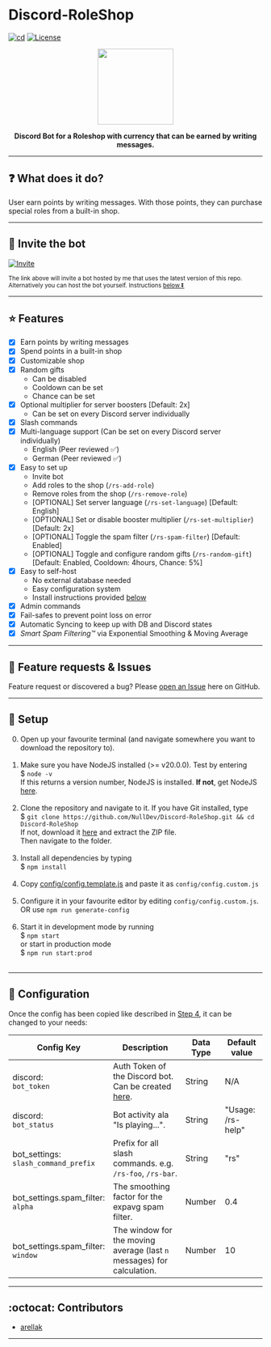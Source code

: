 # Discord-RoleShop
[![cd](https://github.com/NullDev/Discord-RoleShop/actions/workflows/cd.yml/badge.svg)](https://github.com/NullDev/Discord-RoleShop/actions/workflows/cd.yml) [![License](https://img.shields.io/github/license/NullDev/Discord-RoleShop?label=License&logo=Creative%20Commons)](https://github.com/NullDev/Discord-RoleShop/blob/master/LICENSE)

<p align="center"><img height="150" width="auto" src="https://cdn.discordapp.com/avatars/1102551839674740737/3354a0eebe93a021d96e53c271b0316e.webp?size=128" /></p>
<p align="center"><b>Discord Bot for a Roleshop with currency that can be earned by writing messages.</b></p>
<hr>

## :question: What does it do?

User earn points by writing messages. With those points, they can purchase special roles from a built-in shop.

<hr>

## :satellite: Invite the bot

[![Invite](https://img.shields.io/badge/Invite-37a779?style=for-the-badge)](https://discordapp.com/oauth2/authorize?client_id=1102551839674740737&scope=bot&permissions=1099780064256)

<sub>The link above will invite a bot hosted by me that uses the latest version of this repo. <br>
Alternatively you can host the bot yourself. Instructions [below ⏬](#wrench-setup) </sub>

<hr>

## :star: Features

- [x] Earn points by writing messages
- [x] Spend points in a built-in shop
- [x] Customizable shop
- [x] Random gifts
    - Can be disabled
    - Cooldown can be set
    - Chance can be set
- [x] Optional multiplier for server boosters [Default: 2x]
    - Can be set on every Discord server individually
- [x] Slash commands
- [x] Multi-language support (Can be set on every Discord server individually)
    - English (Peer reviewed ✅)
    - German (Peer reviewed ✅)
- [x] Easy to set up
    - Invite bot
    - Add roles to the shop (`/rs-add-role`)
    - Remove roles from the shop (`/rs-remove-role`)
    - [OPTIONAL] Set server language (`/rs-set-language`) [Default: English]
    - [OPTIONAL] Set or disable booster multiplier (`/rs-set-multiplier`) [Default: 2x]
    - [OPTIONAL] Toggle the spam filter (`/rs-spam-filter`) [Default: Enabled]
    - [OPTIONAL] Toggle and configure random gifts (`/rs-random-gift`) [Default: Enabled, Cooldown: 4hours, Chance: 5%]
- [x] Easy to self-host
    - No external database needed
    - Easy configuration system
    - Install instructions provided [below](#wrench-setup)
- [x] Admin commands
- [x] Fail-safes to prevent point loss on error
- [x] Automatic Syncing to keep up with DB and Discord states 
- [x] _Smart Spam Filtering™_ via Exponential Smoothing & Moving Average

<hr>

## :diamond_shape_with_a_dot_inside: Feature requests & Issues

Feature request or discovered a bug? Please [open an Issue](https://github.com/NullDev/Discord-RoleShop/issues/new/choose) here on GitHub.

<hr>

## :wrench: Setup

0. Open up your favourite terminal (and navigate somewhere you want to download the repository to). <br><br>
1. Make sure you have NodeJS installed (>= v20.0.0). Test by entering <br>
$ `node -v` <br>
If this returns a version number, NodeJS is installed. **If not**, get NodeJS <a href="https://nodejs.org/en/download/package-manager/">here</a>. <br><br>
2. Clone the repository and navigate to it. If you have Git installed, type <br>
$ `git clone https://github.com/NullDev/Discord-RoleShop.git && cd Discord-RoleShop` <br>
If not, download it <a href="https://github.com/NullDev/Discord-RoleShop/archive/master.zip">here</a> and extract the ZIP file.<br>
Then navigate to the folder.<br><br>
3. Install all dependencies by typing <br>
$ `npm install`<br><br>
4. Copy [config/config.template.js](https://github.com/NullDev/Discord-RoleShop/blob/master/config/config.template.js) and paste it as `config/config.custom.js` <br><br>
5. Configure it in your favourite editor by editing `config/config.custom.js`. OR use `npm run generate-config`<br><br>
6. Start it in development mode by running <br>
$ `npm start` <br>
or start in production mode <br>
$ `npm run start:prod` <br><br>

<hr>

## :nut_and_bolt: Configuration

Once the config has been copied like described in [Step 4](#wrench-setup), it can be changed to your needs:

| Config Key | Description | Data Type | Default value |
| ---------- | --------- | ------------------ | ------------ |
| discord: <br> `bot_token` | Auth Token of the Discord bot. Can be created [here](https://discordapp.com/developers/). | String | N/A |
| discord: <br> `bot_status` | Bot activity ala "Is playing...". | String | "Usage: /rs-help"
| bot_settings: <br> `slash_command_prefix` | Prefix for all slash commands. e.g. `/rs-foo`, `/rs-bar`. | String | "rs" |
| bot_settings.spam_filter: <br> `alpha` | The smoothing factor for the expavg spam filter. | Number | 0.4 |
| bot_settings.spam_filter: <br> `window` | The window for the moving average (last `n` messages) for calculation. | Number | 10 |

<hr>

## :octocat: Contributors

- [arellak](https://github.com/arellak)

<hr>

